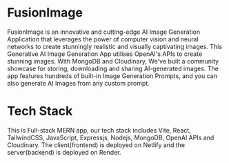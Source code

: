 # FusionImage

FusionImage is an innovative and cutting-edge AI Image Generation Application that leverages the power of computer vision and neural networks to create stunningly realistic and visually captivating images.
This Generative AI Image Generation App utilises OpenAI's APIs to create stunning images. With MongoDB and Cloudinary, We've built a community showcase for storing, downloading and sharing AI-generated images. The app features hundreds of built-in Image Generation Prompts, and you can also generate AI Images from any custom prompt.

# Tech Stack

This is Full-stack MERN app, our tech stack includes Vite, React, TailwindCSS, JavaScript, Expressjs, Nodejs, MongoDB, OpenAI APIs and Cloudinary. The client(frontend) is deployed on Netlify and the server(backend) is deployed on Render.
